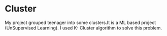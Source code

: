 # Cluster
My project grouped teenager into some clusters.It is a ML based project (UnSupervised Learning). I used  K- Cluster algorithm to solve this problem.
